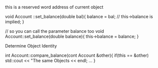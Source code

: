 this is a reserved word
address of current object 

void Account ::set_balance(double bal){
    balance = bal; // this->balance is implied;
}

// so you can call the parameter balance too 
void Account::set_balance(double balance){
    this->balance = balance;
}

Determine Object Identity

int Account::compare_balance(cont Account &other){
    if(this == &other)
        std::cout << "The same Objects << endl;
    ...
}


